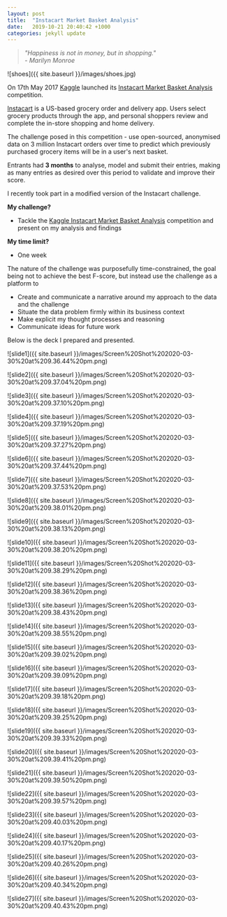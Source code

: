 ```yaml
---
layout: post
title:  "Instacart Market Basket Analysis"
date:   2019-10-21 20:40:42 +1000
categories: jekyll update
---
```

>_"Happiness is not in money, but in shopping."_   
>_- Marilyn Monroe_  

  
![shoes]({{ site.baseurl }}/images/shoes.jpg)    
  
    
On 17th May 2017 [Kaggle](https://www.kaggle.com/) launched its [Instacart Market Basket Analysis](https://www.kaggle.com/c/instacart-market-basket-analysis) competition.   
  
[Instacart](https://www.instacart.com/) is a US-based grocery order and delivery app. Users select grocery products through the app, and personal shoppers review and complete the in-store shopping and home delivery.  
  
The challenge posed in this competition - use open-sourced, anonymised data on 3 million Instacart orders over time to predict which previously purchased grocery items will be in a user's next basket.  
  
Entrants had **3 months** to analyse, model and submit their entries, making as many entries as desired over this period to validate and improve their score.  
  
I recently took part in a modified version of the Instacart challenge.  
  
**My challenge?**   
- Tackle the [Kaggle Instacart Market Basket Analysis](https://www.kaggle.com/c/instacart-market-basket-analysis) competition and present on my analysis and findings  
  
**My time limit?**  
- One week  
  
The nature of the challenge was purposefully time-constrained, the goal being not to achieve the best F-score, but instead use the challenge as a platform to  
  
- Create and communicate a narrative around my approach to the data and the challenge
- Situate the data problem firmly within its business context
- Make explicit my thought processes and reasoning
- Communicate ideas for future work  
  
Below is the deck I prepared and presented.   



  
![slide1]({{ site.baseurl }}/images/Screen%20Shot%202020-03-30%20at%209.36.44%20pm.png)  
  
  
![slide2]({{ site.baseurl }}/images/Screen%20Shot%202020-03-30%20at%209.37.04%20pm.png)  
  

![slide3]({{ site.baseurl }}/images/Screen%20Shot%202020-03-30%20at%209.37.10%20pm.png)  
  
  
![slide4]({{ site.baseurl }}/images/Screen%20Shot%202020-03-30%20at%209.37.19%20pm.png)  
  
  
![slide5]({{ site.baseurl }}/images/Screen%20Shot%202020-03-30%20at%209.37.27%20pm.png)  
  
 
![slide6]({{ site.baseurl }}/images/Screen%20Shot%202020-03-30%20at%209.37.44%20pm.png)  
  
  
![slide7]({{ site.baseurl }}/images/Screen%20Shot%202020-03-30%20at%209.37.53%20pm.png)  
  
  
![slide8]({{ site.baseurl }}/images/Screen%20Shot%202020-03-30%20at%209.38.01%20pm.png)  
  
  
![slide9]({{ site.baseurl }}/images/Screen%20Shot%202020-03-30%20at%209.38.13%20pm.png)  
  
  
![slide10]({{ site.baseurl }}/images/Screen%20Shot%202020-03-30%20at%209.38.20%20pm.png)  
  
  
![slide11]({{ site.baseurl }}/images/Screen%20Shot%202020-03-30%20at%209.38.29%20pm.png)  
  
  
![slide12]({{ site.baseurl }}/images/Screen%20Shot%202020-03-30%20at%209.38.36%20pm.png)  
  
  
![slide13]({{ site.baseurl }}/images/Screen%20Shot%202020-03-30%20at%209.38.43%20pm.png)  
  
  
![slide14]({{ site.baseurl }}/images/Screen%20Shot%202020-03-30%20at%209.38.55%20pm.png)  
  
  
![slide15]({{ site.baseurl }}/images/Screen%20Shot%202020-03-30%20at%209.39.02%20pm.png)  
  
  
![slide16]({{ site.baseurl }}/images/Screen%20Shot%202020-03-30%20at%209.39.09%20pm.png)  
  
  
![slide17]({{ site.baseurl }}/images/Screen%20Shot%202020-03-30%20at%209.39.18%20pm.png)  
  
  
![slide18]({{ site.baseurl }}/images/Screen%20Shot%202020-03-30%20at%209.39.25%20pm.png)  
  
  
![slide19]({{ site.baseurl }}/images/Screen%20Shot%202020-03-30%20at%209.39.33%20pm.png)  
  
  
![slide20]({{ site.baseurl }}/images/Screen%20Shot%202020-03-30%20at%209.39.41%20pm.png)  
  
  
![slide21]({{ site.baseurl }}/images/Screen%20Shot%202020-03-30%20at%209.39.50%20pm.png)  
 
  
![slide22]({{ site.baseurl }}/images/Screen%20Shot%202020-03-30%20at%209.39.57%20pm.png)  
 
  
![slide23]({{ site.baseurl }}/images/Screen%20Shot%202020-03-30%20at%209.40.03%20pm.png)  
 
  
![slide24]({{ site.baseurl }}/images/Screen%20Shot%202020-03-30%20at%209.40.17%20pm.png)  
 
  
![slide25]({{ site.baseurl }}/images/Screen%20Shot%202020-03-30%20at%209.40.26%20pm.png)  
 
  
![slide26]({{ site.baseurl }}/images/Screen%20Shot%202020-03-30%20at%209.40.34%20pm.png)  
 
  
![slide27]({{ site.baseurl }}/images/Screen%20Shot%202020-03-30%20at%209.40.43%20pm.png)  

